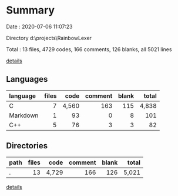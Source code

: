 # Summary

Date : 2020-07-06 11:07:23

Directory d:\projects\RainbowLexer

Total : 13 files,  4729 codes, 166 comments, 126 blanks, all 5021 lines

[details](details.md)

## Languages
| language | files | code | comment | blank | total |
| :--- | ---: | ---: | ---: | ---: | ---: |
| C | 7 | 4,560 | 163 | 115 | 4,838 |
| Markdown | 1 | 93 | 0 | 8 | 101 |
| C++ | 5 | 76 | 3 | 3 | 82 |

## Directories
| path | files | code | comment | blank | total |
| :--- | ---: | ---: | ---: | ---: | ---: |
| . | 13 | 4,729 | 166 | 126 | 5,021 |

[details](details.md)